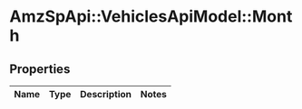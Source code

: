 # AmzSpApi::VehiclesApiModel::Month

## Properties
Name | Type | Description | Notes
------------ | ------------- | ------------- | -------------

